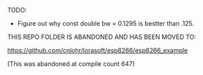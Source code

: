 TODO:

* Figure out why 
const double bw = 0.1295
is bestter than .125.

THIS REPO FOLDER IS ABANDONED AND HAS BEEN MOVED TO:

https://github.com/cnlohr/lorasoft/esp8266/esp8266_example

(This was abandoned at compile count 647)
